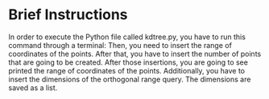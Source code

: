 # Brief Instructions

In order to execute the Python file called kdtree.py, you have to run this command through a terminal:
<python3 kdtree.py>
Then, you need to insert the range of coordinates of the points. After that, you have to insert the number of points 
that are going to be created. After those insertions, you are going to see printed the range of coordinates of the points.
Additionally, you have to insert the dimensions of the orthogonal range query. The dimensions are saved as a list.